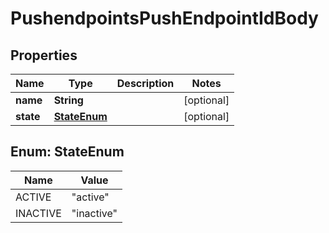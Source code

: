 # PushendpointsPushEndpointIdBody

## Properties
Name | Type | Description | Notes
------------ | ------------- | ------------- | -------------
**name** | **String** |  |  [optional]
**state** | [**StateEnum**](#StateEnum) |  |  [optional]

<a name="StateEnum"></a>
## Enum: StateEnum
Name | Value
---- | -----
ACTIVE | &quot;active&quot;
INACTIVE | &quot;inactive&quot;
